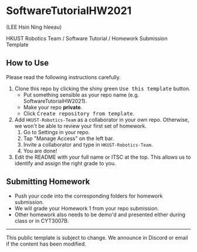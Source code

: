 # SoftwareTutorialHW2021

(LEE Hsin Ning hleeau)

HKUST Robotics Team / Software Tutorial / Homework Submission Template

## How to Use
Please read the following instructions carefully.

1. Clone this repo by clicking the shiny green <kbd>Use this template</kbd> button.
    * Put something sensible as your repo name (e.g. SoftwareTutorialHW2021).
    * Make your repo **private**.
    * Click <kbd>Create repository from template</kbd>.
2. Add `HKUST-Robotics-Team` as a collaborator in your own repo. Otherwise, we won't be able to review your first set of homework.
    1. Go to Settings in your repo.
    2. Tap "Manage Access" on the left bar.
    3. Invite a collaborator and type in `HKUST-Robotics-Team`.
    4. You are done!
3. Edit the README with your full name or ITSC at the top. This allows us to identify and assign the right grade to you.

## Submitting Homework

* Push your code into the corresponding folders for homework submission.
* We will grade your Homework 1 from your repo submission.
* Other homework also needs to be demo'd and presented either during class or in CYT3007B.

----

This public template is subject to change. We announce in Discord or email if the content has been modified.
